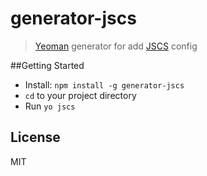 # generator-jscs 

> [Yeoman](http://yeoman.io) generator for add [JSCS](http://jscs.info/index.html) config

##Getting Started
* Install: `npm install -g generator-jscs`
* `cd` to your project directory
* Run `yo jscs`

## License

MIT
